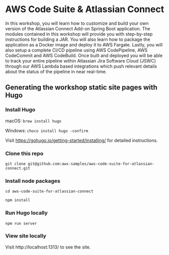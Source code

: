 # AWS Code Suite & Atlassian Connect

In this workshop, you will learn how to customize and build your own version of the Atlassian Connect Add-on Spring Boot application. The modules contained in this workshop will provide you with step-by-step instructions for building a JAR. You will also learn how to package the application as a Docker image and deploy it to AWS Fargate. Lastly, you will also setup a complete CI/CD pipeline using AWS CodePipeline, AWS CodeCommit and AWS CodeBuild. Once built and deployed you will be able to track your entire pipeline within Atlassian Jira Software Cloud (JSWC) through our AWS Lambda based integrations which push relevant details about the status of the pipeline in near real-time.

## Generating the workshop static site pages with Hugo

### Install Hugo

macOS: `brew install hugo`

Windows: `choco install hugo -confirm`

Visit https://gohugo.io/getting-started/installing/ for detailed instructions.


### Clone this repo

`git clone git@github.com:aws-samples/aws-code-suite-for-atlassian-connect.git`

### Install node packages

`cd aws-code-suite-for-atlassian-connect`

`npm install`

### Run Hugo locally

`npm run server`

### View site locally

Visit http://localhost:1313/ to see the site.